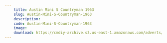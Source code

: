 ```yaml
---
    title: Austin Mini S Countryman 1963
    slug: Austin-Mini-S-Countryman-1963
    description:
    code: Austin-Mini-S-Countryman-1963
    image:
    download: https://cmdiy-archive.s3.us-east-1.amazonaws.com/adverts/documents/Austin+Mini+S+Countryman+1963.pdf
---
```

<!-- Content of the page -->

##
        